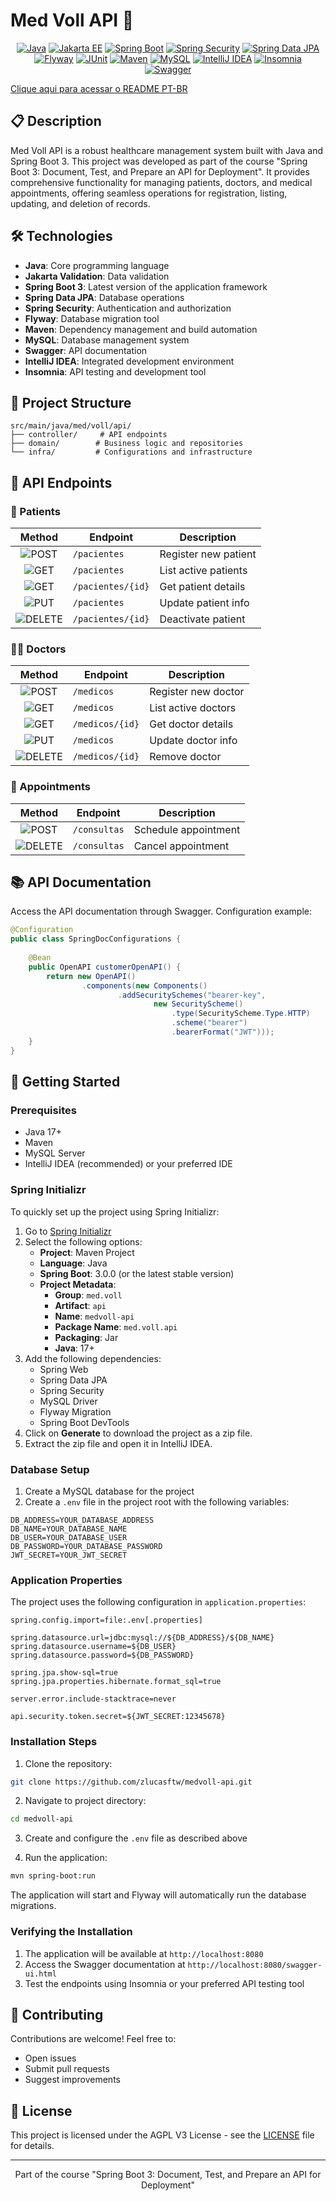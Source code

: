 # Med Voll API 🏥

<div align="center">

[![Java](https://img.shields.io/badge/Java-ED8B00?style=for-the-badge&logo=openjdk&logoColor=white)](https://www.java.com/)
[![Jakarta EE](https://img.shields.io/badge/Jakarta_EE-ED8B00?style=for-the-badge&logo=javaee&logoColor=white)](https://jakarta.ee/)
[![Spring Boot](https://img.shields.io/badge/Spring_Boot-6DB33F?style=for-the-badge&logo=spring&logoColor=white)](https://spring.io/projects/spring-boot)
[![Spring Security](https://img.shields.io/badge/Spring_Security-6DB33F?style=for-the-badge&logo=spring-security&logoColor=white)](https://spring.io/projects/spring-security)
[![Spring Data JPA](https://img.shields.io/badge/Spring_Data_JPA-6DB33F?style=for-the-badge&logo=spring&logoColor=white)](https://spring.io/projects/spring-data-jpa)
[![Flyway](https://img.shields.io/badge/Flyway-CC0200?style=for-the-badge&logo=flyway&logoColor=white)](https://flywaydb.org/)
[![JUnit](https://img.shields.io/badge/JUnit-25A162?style=for-the-badge&logo=junit5&logoColor=white)](https://junit.org/junit5/)
[![Maven](https://img.shields.io/badge/Maven-C71A36?style=for-the-badge&logo=apache-maven&logoColor=white)](https://maven.apache.org/)
[![MySQL](https://img.shields.io/badge/MySQL-00000F?style=for-the-badge&logo=mysql&logoColor=white)](https://www.mysql.com/)
[![IntelliJ IDEA](https://img.shields.io/badge/IntelliJ_IDEA-000000?style=for-the-badge&logo=intellij-idea&logoColor=white)](https://www.jetbrains.com/idea/)
[![Insomnia](https://img.shields.io/badge/Insomnia-5849BE?style=for-the-badge&logo=insomnia&logoColor=white)](https://insomnia.rest/)
[![Swagger](https://img.shields.io/badge/Swagger-85EA2D?style=for-the-badge&logo=swagger&logoColor=black)](https://swagger.io/)

</div>

[Clique aqui para acessar o README PT-BR](README-PT-BR.md)

## 📋 Description

Med Voll API is a robust healthcare management system built with Java and Spring Boot 3. This project was developed as part of the course "Spring Boot 3: Document, Test, and Prepare an API for Deployment". It provides comprehensive functionality for managing patients, doctors, and medical appointments, offering seamless operations for registration, listing, updating, and deletion of records.


## 🛠️ Technologies

- **Java**: Core programming language
- **Jakarta Validation**: Data validation
- **Spring Boot 3**: Latest version of the application framework
- **Spring Data JPA**: Database operations
- **Spring Security**: Authentication and authorization
- **Flyway**: Database migration tool
- **Maven**: Dependency management and build automation
- **MySQL**: Database management system
- **Swagger**: API documentation
- **IntelliJ IDEA**: Integrated development environment
- **Insomnia**: API testing and development tool

## 📁 Project Structure

```
src/main/java/med/voll/api/
├── controller/     # API endpoints
├── domain/        # Business logic and repositories
└── infra/         # Configurations and infrastructure
```

## 🔄 API Endpoints

### 👤 Patients

| Method | Endpoint | Description |
|:------:|----------|-------------|
| ![POST](https://img.shields.io/badge/-POST-4CAF50?style=for-the-badge&logo=post&logoColor=white&labelColor=4CAF50&logoWidth=0) | `/pacientes` | Register new patient |
| ![GET](https://img.shields.io/badge/-GET-2196F3?style=for-the-badge&logo=get&logoColor=white&labelColor=2196F3&logoWidth=0) | `/pacientes` | List active patients |
| ![GET](https://img.shields.io/badge/-GET-2196F3?style=for-the-badge&logo=get&logoColor=white&labelColor=2196F3&logoWidth=0) | `/pacientes/{id}` | Get patient details |
| ![PUT](https://img.shields.io/badge/-PUT-FFA000?style=for-the-badge&logo=put&logoColor=white&labelColor=FFA000&logoWidth=0) | `/pacientes` | Update patient info |
| ![DELETE](https://img.shields.io/badge/-DELETE-F44336?style=for-the-badge&logo=delete&logoColor=white&labelColor=F44336&logoWidth=0) | `/pacientes/{id}` | Deactivate patient |

### 👨‍⚕️ Doctors

| Method | Endpoint | Description |
|:------:|----------|-------------|
| ![POST](https://img.shields.io/badge/-POST-4CAF50?style=for-the-badge&logo=post&logoColor=white&labelColor=4CAF50&logoWidth=0) | `/medicos` | Register new doctor |
| ![GET](https://img.shields.io/badge/-GET-2196F3?style=for-the-badge&logo=get&logoColor=white&labelColor=2196F3&logoWidth=0) | `/medicos` | List active doctors |
| ![GET](https://img.shields.io/badge/-GET-2196F3?style=for-the-badge&logo=get&logoColor=white&labelColor=2196F3&logoWidth=0) | `/medicos/{id}` | Get doctor details |
| ![PUT](https://img.shields.io/badge/-PUT-FFA000?style=for-the-badge&logo=put&logoColor=white&labelColor=FFA000&logoWidth=0) | `/medicos` | Update doctor info |
| ![DELETE](https://img.shields.io/badge/-DELETE-F44336?style=for-the-badge&logo=delete&logoColor=white&labelColor=F44336&logoWidth=0) | `/medicos/{id}` | Remove doctor |

### 📅 Appointments

| Method | Endpoint | Description |
|:------:|----------|-------------|
| ![POST](https://img.shields.io/badge/-POST-4CAF50?style=for-the-badge&logo=post&logoColor=white&labelColor=4CAF50&logoWidth=0) | `/consultas` | Schedule appointment |
| ![DELETE](https://img.shields.io/badge/-DELETE-F44336?style=for-the-badge&logo=delete&logoColor=white&labelColor=F44336&logoWidth=0) | `/consultas` | Cancel appointment |

## 📚 API Documentation

Access the API documentation through Swagger. Configuration example:

```java
@Configuration
public class SpringDocConfigurations {
    
    @Bean
    public OpenAPI customerOpenAPI() {
        return new OpenAPI()
                .components(new Components()
                        .addSecuritySchemes("bearer-key",
                                new SecurityScheme()
                                    .type(SecurityScheme.Type.HTTP)
                                    .scheme("bearer")
                                    .bearerFormat("JWT")));
    }
}
```

## 🚀 Getting Started

### Prerequisites

- Java 17+
- Maven
- MySQL Server
- IntelliJ IDEA (recommended) or your preferred IDE

### Spring Initializr

To quickly set up the project using Spring Initializr:

1. Go to [Spring Initializr](https://start.spring.io/)
2. Select the following options:
    - **Project**: Maven Project
    - **Language**: Java
    - **Spring Boot**: 3.0.0 (or the latest stable version)
    - **Project Metadata**:
        - **Group**: `med.voll`
        - **Artifact**: `api`
        - **Name**: `medvoll-api`
        - **Package Name**: `med.voll.api`
        - **Packaging**: Jar
        - **Java**: 17+
3. Add the following dependencies:
    - Spring Web
    - Spring Data JPA
    - Spring Security
    - MySQL Driver
    - Flyway Migration
    - Spring Boot DevTools
4. Click on **Generate** to download the project as a zip file.
5. Extract the zip file and open it in IntelliJ IDEA.

### Database Setup

1. Create a MySQL database for the project
2. Create a `.env` file in the project root with the following variables:
```properties
DB_ADDRESS=YOUR_DATABASE_ADDRESS
DB_NAME=YOUR_DATABASE_NAME
DB_USER=YOUR_DATABASE_USER
DB_PASSWORD=YOUR_DATABASE_PASSWORD
JWT_SECRET=YOUR_JWT_SECRET
```

### Application Properties

The project uses the following configuration in `application.properties`:
```properties
spring.config.import=file:.env[.properties]

spring.datasource.url=jdbc:mysql://${DB_ADDRESS}/${DB_NAME}
spring.datasource.username=${DB_USER}
spring.datasource.password=${DB_PASSWORD}

spring.jpa.show-sql=true
spring.jpa.properties.hibernate.format_sql=true

server.error.include-stacktrace=never

api.security.token.secret=${JWT_SECRET:12345678}
```

### Installation Steps

1. Clone the repository:
```bash
git clone https://github.com/zlucasftw/medvoll-api.git
```

2. Navigate to project directory:
```bash
cd medvoll-api
```

3. Create and configure the `.env` file as described above

4. Run the application:
```bash
mvn spring-boot:run
```

The application will start and Flyway will automatically run the database migrations.

### Verifying the Installation

1. The application will be available at `http://localhost:8080`
2. Access the Swagger documentation at `http://localhost:8080/swagger-ui.html`
3. Test the endpoints using Insomnia or your preferred API testing tool

## 🤝 Contributing

Contributions are welcome! Feel free to:
- Open issues
- Submit pull requests
- Suggest improvements

## 📄 License

This project is licensed under the AGPL V3 License - see the [LICENSE](LICENSE) file for details.

---
<div align="center">
Part of the course "Spring Boot 3: Document, Test, and Prepare an API for Deployment"
</div>